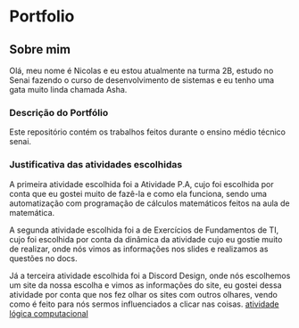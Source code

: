 # Portfolio 
## Sobre mim
Olá, meu nome é Nicolas e eu estou atualmente na turma 2B, estudo no Senai fazendo o curso de desenvolvimento de sistemas e eu tenho  uma gata muito linda chamada Asha.
### Descrição do Portfólio 
Este repositório contém os trabalhos feitos durante o ensino médio técnico senai.
### Justificativa das atividades escolhidas
A primeira atividade escolhida foi a Atividade P.A, cujo foi escolhida por conta que eu gostei muito de fazê-la e como ela funciona, sendo uma automatização com programação de cálculos matemáticos feitos na aula de matemática.

A segunda atividade escolhida foi a de Exercícios de Fundamentos de TI, cujo foi escolhida por conta da dinâmica da atividade cujo eu gostie muito de realizar, onde nós vimos as informações nos slides e realizamos as questões no docs.

Já a terceira atividade escolhida foi a Discord Design, onde nós escolhemos um site da nossa escolha e vimos as informações do site, eu gostei dessa atividade por conta que nos fez olhar os sites com outros olhares, vendo como é feito para nós sermos influenciados a clicar nas coisas.
[atividade lógica computacional](https://github.com/Nicolas81194/Portfolio/tree/main/L%C3%B3gica%20Computacional)


